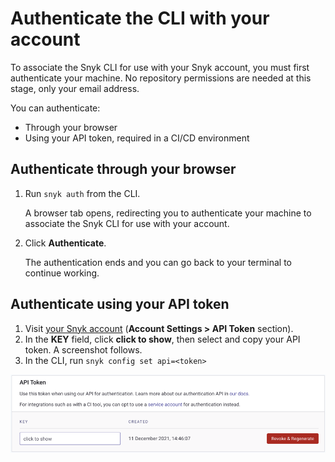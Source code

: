 # Authenticate the CLI with your account

To associate the Snyk CLI for use with your Snyk account, you must first authenticate your machine. No repository permissions are needed at this stage, only your email address.

You can authenticate:

* Through your browser
* Using your API token, required in a CI/CD environment

## Authenticate through your browser

1.  Run `snyk auth` from the CLI.

    A browser tab opens, redirecting you to authenticate your machine to associate the Snyk CLI for use with your account.
2.  Click **Authenticate**.

    The authentication ends and you can go back to your terminal to continue working.

## Authenticate using your API token

1. Visit [your Snyk account](https://app.snyk.io/account) (**Account Settings > API Token** section).
2. In the **KEY** field, click **click to show**, then select and copy your API token. A screenshot follows.
3. In the CLI, run `snyk config set api=<token>`

![Snyk Account Settings, API Token](../../../.gitbook/assets/API-token-CLI-auth-details-22-01.png)
